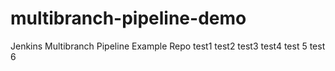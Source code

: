 # multibranch-pipeline-demo
Jenkins Multibranch Pipeline Example Repo
test1
test2
test3 
test4
test 5
test 6
